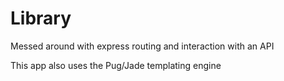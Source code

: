 # Library

Messed around with express routing and interaction with an API

This app also uses the Pug/Jade templating engine